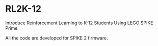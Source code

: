 # RL2K-12
Introduce Reinforcement Learning to K-12 Students Using LEGO SPIKE Prime

All the code are developed for SPIKE 2 firmware.
